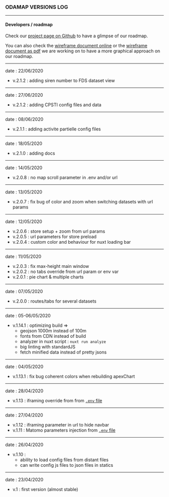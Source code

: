 ### ODAMAP VERSIONS LOG


-----------------

#### Developers / roadmap

Check our [project page on Github][kanban] to have a glimpse of our roadmap. 

You can also check the [wireframe document online][wireframe_slides] or the [wireframe document as pdf][wireframe_pdf] we are working on to have a more graphical approach on our roadmap. 

[kanban]: https://github.com/etalab/dashboard-aides-entreprises/projects/2 
[wireframe_slides]: https://docs.google.com/presentation/d/1j_0xaJzPIjmuDSQG-nNYzADad4pFaf8E3VBkggFu1FY/edit?usp=sharing
[wireframe_pdf]: ../screenshots/DASHBOARD_WIREFRAME_v.1.0-2.0.pdf

-----------------
date : 22/06/2020

- v.2.1.2 : adding siren number to FDS dataset view

-----------------
date : 27/06/2020

- v.2.1.2 : adding CPSTI config files and data

-----------------
date : 08/06/2020

- v.2.1.1 : adding activite partielle config files

-----------------
date : 18/05/2020

- v.2.1.0 : adding docs

-----------------
date : 14/05/2020

- v.2.0.8 : no map scroll parameter in .env and/or url

-----------------
date : 13/05/2020

- v.2.0.7 : fix bug of color and zoom when switching datasets with url params

-----------------
date : 12/05/2020

- v.2.0.6 : store setup + zoom from url params
- v.2.0.5 : url parameters for store preload
- v.2.0.4 : custom color and behaviour for nuxt loading bar

-----------------
date : 11/05/2020

- v.2.0.3 : fix max-height main window
- v.2.0.2 : no tabs override from url param or env var
- v.2.0.1 : pie chart & multiple charts

-----------------
date : 07/05/2020

- v.2.0.0 : routes/tabs for several datasets

-----------------
date : 05-06/05/2020

- v.1.14.1 : optimizing build => 
  - geojson 1000m instead of 100m
  - fonts from CDN instead of build
  - analyzer in nuxt script : `nuxt run analyze`
  - big linting with standardJS 
  - fetch minified data instead of pretty jsons

-----------------
date : 04/05/2020

- v.1.13.1 : fix bug coherent colors when rebuilding apexChart

-----------------
date : 28/04/2020

- v.1.13 : iframing override from from [`.env` file](.envExample)


-----------------
date : 27/04/2020

- v.1.12 : iframing parameter in url to hide navbar
- v.1.11 : Matomo parameters injection from [`.env` file](.envExample)

-----------------
date : 26/04/2020

- v.1.10 : 
  - ability to load config files from distant files
  - can write config js files to json files in statics

-----------------
date : 23/04/2020

- v.1 : first version (almost stable)
